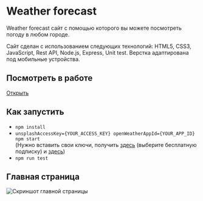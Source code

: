 # Weather forecast

Weather forecast сайт с помощью которого вы можете посмотреть погоду в любом городе.

Сайт сделан с использованием следующих технологий: HTML5, CSS3, JavaScript, Rest API, Node.js, Express, Unit test.
Верстка адаптирована под мобильные устройства.

## **Посмотреть в работе**

[Открыть](https://...)

## **Как запустить**

- `npm install`
- `unsplashAccessKey={YOUR_ACCESS_KEY} openWeatherAppId={YOUR_APP_ID} npm start`  
  (Нужно вставить свои ключи, получить [здесь](https://openweathermap.org/price) (выберите бесплатную подписку) и [здесь](https://unsplash.com/developers))
- `npm run test`

## **Главная страница**

![Скриншот главной страницы](./client/images/main-page.png 'Главная страница')

